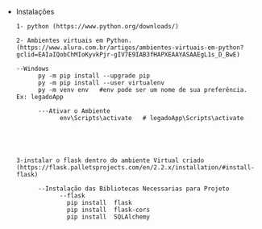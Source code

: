 * Instalações 

      1- python (https://www.python.org/downloads/)

      2- Ambientes virtuais em Python. (https://www.alura.com.br/artigos/ambientes-virtuais-em-python?gclid=EAIaIQobChMIoKyvkPjr-gIV7E9IAB3fHAPXEAAYASAAEgL1s_D_BwE)
      
      --Windows
            py -m pip install --upgrade pip
            py -m pip install --user virtualenv
            py -m venv env   #env pode ser um nome de sua preferência. Ex: legadoApp
            
            ---Ativar o Ambiente
                  env\Scripts\activate   # legadoApp\Scripts\activate
                  
            
            
            

      3-instalar o flask dentro do ambiente Virtual criado (https://flask.palletsprojects.com/en/2.2.x/installation/#install-flask)
      
            --Instalação das Bibliotecas Necessarias para Projeto
                  --flask 
                    pip install  flask
                    pip install  flask-cors 
                    pip install  SQLAlchemy
            
      

